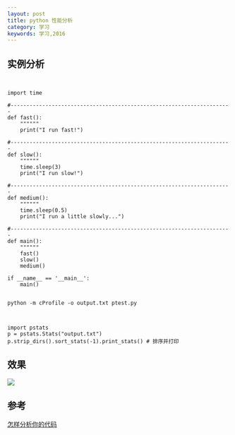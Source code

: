 ```yaml
---
layout: post
title: python 性能分析
category: 学习
keywords: 学习,2016
---
```



## 实例分析

```


import time
 
#----------------------------------------------------------------------
def fast():
    """"""
    print("I run fast!")
 
#----------------------------------------------------------------------
def slow():
    """"""
    time.sleep(3)
    print("I run slow!")
 
#----------------------------------------------------------------------
def medium():
    """"""
    time.sleep(0.5)
    print("I run a little slowly...")
 
#----------------------------------------------------------------------
def main():
    """"""
    fast()
    slow()
    medium()
 
if __name__ == '__main__':
    main()

```

```

python -m cProfile -o output.txt ptest.py


```

```

import pstats
p = pstats.Stats("output.txt")
p.strip_dirs().sort_stats(-1).print_stats() # 排序并打印

```



## 效果

![](http://7xnnj6.com1.z0.glb.clouddn.com/python_profile.gif)



## 参考

[怎样分析你的代码](http://www.blog.pythonlibrary.org/2014/03/20/python-102-how-to-profile-your-code/)
